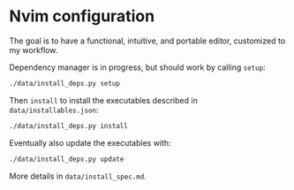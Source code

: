 # Nvim configuration


The goal is to have a functional, intuitive, and portable editor, customized to my
workflow.

Dependency manager is in progress, but should work by calling `setup`:

```bash
./data/install_deps.py setup
```

Then `install` to install the executables described in `data/installables.json`:

```bash
./data/install_deps.py install
```

Eventually also update the executables with:

```bash
./data/install_deps.py update
```

More details in `data/install_spec.md`.
